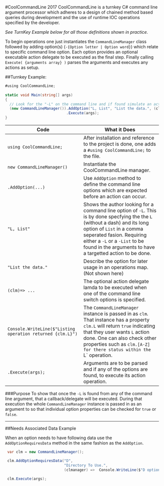 #CoolCommandLine 2017
CoolCommandLine is a turnkey C# command line argument processor which adheres to a design of chained method based queries during development and the use of runtime IOC operations specified by the developer. 

*See TurnKey Example below for all those definitions shown in practice.* 

To begin operations one just instantiates the `CommandLineManager` class followed by adding option(s) (`-{Option letter | Option word}`) which relate to specific command line option. Each option provides an optional executable action delegate to be executed as the final step. Finally calling `Execute( {arguments array} )` parses the arguments and executes any actions as setup.

##Turnkey Example: 

```C#
#using CoolCommandLine;
    
static void Main(string[] args)
{
  // Look for the "-L" on the command line and if found simulate an action by writing the event out to the console. 
  (new CommandLineManager()).AddOption("L, List", "List the data.", (clm)=> Console.WriteLine($"Listing operation returned {clm.L} "))
                            .Execute(args);
}
``` 
 Code | What it Does
 ---- | ------------
 `using CoolCommandLine;` | After installation and reference to the project is done, one adds a `#using CoolCommandLine;` to the file.
 `new CommandLineManager()` | Instantiate the CoolCommandLine manager.
 `.AddOption(...)` | Use `AddOption` method to define the command line options which are expected before an action can occur.
 `"L, List"` | Shows the author looking for a command line option of `-L`. This is by done specfying the the `L` (without a dash) and its long option of `List` in a comma seperated fasion. Requiring either a `-L` or a `-List` to be found in the arguments to have a targetted action to be done.
 `"List the data."` | Describe the option for later usage in an operations map. (Not shown here)
`(clm)=> ...` | The optional action delegate lamda to be executed when one of the command line switch options is specified.
`Console.WriteLine($"Listing operation returned {clm.L}")` | The `CommandLineManager` instance is passed in as `clm`. That instance has a property `clm.L` will return `true` indicating that they user wants `L` action done. One can also check other properties such as `clm.[A-Z] for there status within the `L` operation.
`.Execute(args);` | Arguments are to be parsed and if any of the options are found, to execute its action operation.

###Purpose 
To show that once the `-L` is found from any of the command line argument, that a callback/delegate will be executed. During that execution  the whole `CommandLineManager` instance is passed in as an argument to so that  individual option properties can be checked for `true` or `false`.

---

##Needs Associated Data Example

When an option needs to have following data use the `AddOptionRequiresData` method in the same fashion as the `AddOption`. 

```C#
 var clm = new CommandLineManager();

 clm.AddOptionRequiresData("D", 
                           "Directory To Use.", 
                           (clmanager) =>  Console.WriteLine($"D option has this data {clmanager["D"]); );
 
 clm.Execute(args);

```
